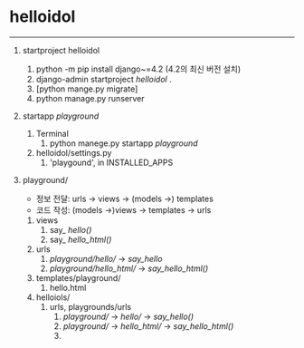 # helloidol

---

1. startproject helloidol
   1. python -m pip install django~=4.2 (4.2의 최신 버전 설치)
   2. django-admin startproject _helloidol_ .
   3. [python mange.py migrate]
   4. python manage.py runserver
   

2. startapp _playground_
   1. Terminal
      1. python manege.py startapp _playground_
   2. helloidol/settings.py
      1. 'playgound', in INSTALLED_APPS
   

3. playground/
   - 정보 전달: urls -> views -> (models ->) templates
   - 코드 작성: (models ->)views -> templates -> urls
   1. views
      1. say_ _hello()_
      2. say_ _hello_html()_
   2. urls
      1. _playground/hello/_ -> _say_hello_
      2. _playground/hello_html/_ -> _say_hello_html()_
   3. templates/playground/
      1. hello.html
   4. helloiols/
      1. urls, playgrounds/urls
         1. _playground/_ -> _hello/_ -> _say_hello()_
         2. _playground/_ -> _hello_html/_ -> _say_hello_html()_
         3. 
